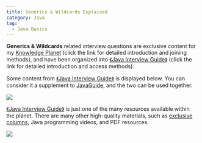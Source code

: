 ```yaml
---
title: Generics & Wildcards Explained
category: Java
tag:
  - Java Basics
---
```


**Generics & Wildcards** related interview questions are exclusive content for my [Knowledge Planet](https://javaguide.cn/about-the-author/zhishixingqiu-two-years.html) (click the link for detailed introduction and joining methods), and have been organized into [《Java Interview Guide》](https://javaguide.cn/zhuanlan/java-mian-shi-zhi-bei.html) (click the link for detailed introduction and access methods).

Some content from [《Java Interview Guide》](https://javaguide.cn/zhuanlan/java-mian-shi-zhi-bei.html) is displayed below. You can consider it a supplement to [JavaGuide](https://javaguide.cn/#/), and the two can be used together.

![](https://oss.javaguide.cn/xingqiu/image-20220304102536445.png)

[《Java Interview Guide》](https://javaguide.cn/zhuanlan/java-mian-shi-zhi-bei.html) is just one of the many resources available within the planet. There are many other high-quality materials, such as [exclusive columns](https://javaguide.cn/zhuanlan/), Java programming videos, and PDF resources.

![](https://oss.javaguide.cn/xingqiu/image-20220211231206733.png)

<!-- @include: @planet.snippet.md -->

<!-- @include: @article-footer.snippet.md -->
